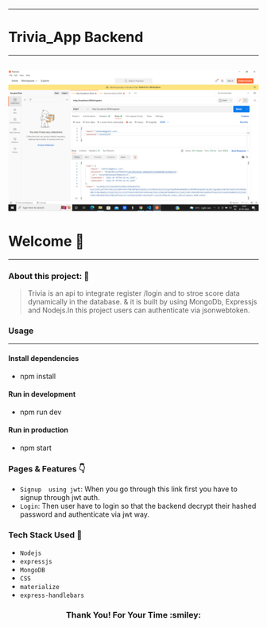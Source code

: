 


---
# Trivia_App Backend
---
![Trivia-api](https://github.com/mm-asraf/Trivia_App/blob/master/backend/screenshots/register.png)
---
# Welcome :wave:
---

### About this project: :raised_hands:

> Trivia  is an api to integrate register /login and to stroe score data dynamically in the database. & it is built by using MongoDb, Expressjs and Nodejs.In this project users can authenticate via jsonwebtoken.




### Usage
---
#### Install dependencies
- npm install

#### Run in development
- npm run dev

#### Run in production
- npm start

### Pages & Features :point_down:

- `Signup  using jwt`: When you go through this link first you have to signup through jwt auth. 
- `Login`: Then user have to login so that the backend decrypt their hashed password and authenticate via jwt way.



### Tech Stack Used :wrench:

- `Nodejs`
- `expressjs`
- `MongoDB`
- `CSS`
- `materialize`
- `express-handlebars`



<h3 align="center">Thank You! For Your Time :smiley:</h3>




